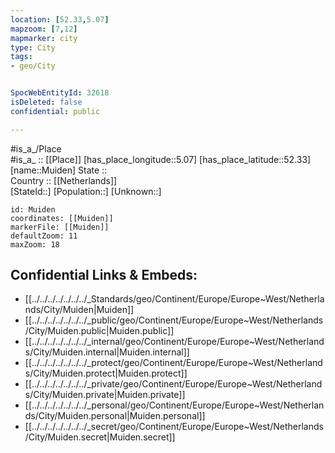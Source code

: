 ```yaml
---
location: [52.33,5.07] 
mapzoom: [7,12] 
mapmarker: city 
type: City
tags:
- geo/City


SpocWebEntityId: 32618
isDeleted: false
confidential: public

---
```

#is_a_/Place  
#is_a_ :: [[Place]] 
[has_place_longitude::5.07] 
[has_place_latitude::52.33] 
[name::Muiden] 
State ::  
Country :: [[Netherlands]]  
[StateId::] 
[Population::] 
[Unknown::] 


```leaflet
id: Muiden
coordinates: [[Muiden]] 
markerFile: [[Muiden]] 
defaultZoom: 11 
maxZoom: 18
```


## Confidential Links & Embeds: 
- [[../../../../../../../_Standards/geo/Continent/Europe/Europe~West/Netherlands/City/Muiden|Muiden]] 
- [[../../../../../../../_public/geo/Continent/Europe/Europe~West/Netherlands/City/Muiden.public|Muiden.public]] 
- [[../../../../../../../_internal/geo/Continent/Europe/Europe~West/Netherlands/City/Muiden.internal|Muiden.internal]] 
- [[../../../../../../../_protect/geo/Continent/Europe/Europe~West/Netherlands/City/Muiden.protect|Muiden.protect]] 
- [[../../../../../../../_private/geo/Continent/Europe/Europe~West/Netherlands/City/Muiden.private|Muiden.private]] 
- [[../../../../../../../_personal/geo/Continent/Europe/Europe~West/Netherlands/City/Muiden.personal|Muiden.personal]] 
- [[../../../../../../../_secret/geo/Continent/Europe/Europe~West/Netherlands/City/Muiden.secret|Muiden.secret]] 
